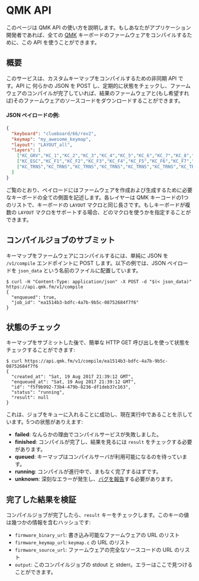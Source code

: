 # QMK API

<!---
  original document: 0.13.15:docs/api_docs.md
  git diff 0.13.15 HEAD -- docs/api_docs.md | cat
-->

このページは QMK API の使い方を説明します。もしあなたがアプリケーション開発者であれば、全ての [QMK](https://qmk.fm) キーボードのファームウェアをコンパイルするために、この API を使うことができます。

## 概要

このサービスは、カスタムキーマップをコンパイルするための非同期 API です。API に 何らかの JSON を POST し、定期的に状態をチェックし、ファームウェアのコンパイルが完了していれば、結果のファームウェアと(もし希望すれば)そのファームウェアのソースコードをダウンロードすることができます。

#### JSON ペイロードの例:

```json
{
  "keyboard": "clueboard/66/rev2",
  "keymap": "my_awesome_keymap",
  "layout": "LAYOUT_all",
  "layers": [
    ["KC_GRV","KC_1","KC_2","KC_3","KC_4","KC_5","KC_6","KC_7","KC_8","KC_9","KC_0","KC_MINS","KC_EQL","KC_GRV","KC_BSPC","KC_PGUP","KC_TAB","KC_Q","KC_W","KC_E","KC_R","KC_T","KC_Y","KC_U","KC_I","KC_O","KC_P","KC_LBRC","KC_RBRC","KC_BSLS","KC_PGDN","KC_CAPS","KC_A","KC_S","KC_D","KC_F","KC_G","KC_H","KC_J","KC_K","KC_L","KC_SCLN","KC_QUOT","KC_NUHS","KC_ENT","KC_LSFT","KC_NUBS","KC_Z","KC_X","KC_C","KC_V","KC_B","KC_N","KC_M","KC_COMM","KC_DOT","KC_SLSH","KC_RO","KC_RSFT","KC_UP","KC_LCTL","KC_LGUI","KC_LALT","KC_MHEN","KC_SPC","KC_SPC","KC_HENK","KC_RALT","KC_RCTL","MO(1)","KC_LEFT","KC_DOWN","KC_RIGHT"],
    ["KC_ESC","KC_F1","KC_F2","KC_F3","KC_F4","KC_F5","KC_F6","KC_F7","KC_F8","KC_F9","KC_F10","KC_F11","KC_F12","KC_TRNS","KC_DEL","BL_STEP","KC_TRNS","KC_TRNS","KC_TRNS","KC_TRNS","KC_TRNS","KC_TRNS","_______","KC_TRNS","KC_PSCR","KC_SCRL","KC_PAUS","KC_TRNS","KC_TRNS","KC_TRNS","KC_TRNS","KC_TRNS","KC_TRNS","MO(2)","KC_TRNS","KC_TRNS","KC_TRNS","KC_TRNS","KC_TRNS","KC_TRNS","KC_TRNS","KC_TRNS","KC_TRNS","KC_TRNS","KC_TRNS","KC_TRNS","KC_TRNS","KC_TRNS","KC_TRNS","KC_TRNS","KC_TRNS","KC_TRNS","KC_TRNS","KC_TRNS","KC_TRNS","KC_TRNS","KC_TRNS","KC_TRNS","KC_TRNS","KC_PGUP","KC_TRNS","KC_TRNS","KC_TRNS","KC_TRNS","KC_TRNS","KC_TRNS","KC_TRNS","KC_TRNS","KC_TRNS","MO(1)","KC_LEFT","KC_PGDN","KC_RGHT"],
    ["KC_TRNS","KC_TRNS","KC_TRNS","KC_TRNS","KC_TRNS","KC_TRNS","KC_TRNS","KC_TRNS","KC_TRNS","KC_TRNS","KC_TRNS","KC_TRNS","KC_TRNS","KC_TRNS","KC_TRNS","KC_TRNS","KC_TRNS","KC_TRNS","KC_TRNS","KC_TRNS","QK_BOOT","KC_TRNS","KC_TRNS","KC_TRNS","KC_TRNS","KC_TRNS","KC_TRNS","KC_TRNS","KC_TRNS","KC_TRNS","KC_TRNS","KC_TRNS","KC_TRNS","MO(2)","KC_TRNS","KC_TRNS","KC_TRNS","KC_TRNS","KC_TRNS","KC_TRNS","KC_TRNS","KC_TRNS","KC_TRNS","KC_TRNS","KC_TRNS","KC_TRNS","KC_TRNS","KC_TRNS","KC_TRNS","KC_TRNS","KC_TRNS","KC_TRNS","KC_TRNS","KC_TRNS","KC_TRNS","KC_TRNS","KC_TRNS","KC_TRNS","KC_TRNS","KC_TRNS","KC_TRNS","KC_TRNS","KC_TRNS","KC_TRNS","KC_TRNS","KC_TRNS","KC_TRNS","KC_TRNS","KC_TRNS","MO(1)","KC_TRNS","KC_TRNS","KC_TRNS"]
  ]
}
```

ご覧のとおり、ペイロードにはファームウェアを作成および生成するために必要なキーボードの全ての側面を記述します。各レイヤーは QMK キーコードの1つのリストで、キーボードの `LAYOUT` マクロと同じ長さです。もしキーボードが複数の `LAYOUT` マクロをサポートする場合、どのマクロを使うかを指定することができます。

## コンパイルジョブのサブミット

キーマップをファームウェアにコンパイルするには、単純に JSON を `/v1/compile` エンドポイントに POST します。以下の例では、JSON ペイロードを `json_data` という名前のファイルに配置しています。

```
$ curl -H "Content-Type: application/json" -X POST -d "$(< json_data)" https://api.qmk.fm/v1/compile
{
  "enqueued": true,
  "job_id": "ea1514b3-bdfc-4a7b-9b5c-08752684f7f6"
}
```

## 状態のチェック

キーマップをサブミットした後で、簡単な HTTP GET 呼び出しを使って状態をチェックすることができます:

```
$ curl https://api.qmk.fm/v1/compile/ea1514b3-bdfc-4a7b-9b5c-08752684f7f6
{
  "created_at": "Sat, 19 Aug 2017 21:39:12 GMT",
  "enqueued_at": "Sat, 19 Aug 2017 21:39:12 GMT",
  "id": "f5f9b992-73b4-479b-8236-df1deb37c163",
  "status": "running",
  "result": null
}
```

これは、ジョブをキューに入れることに成功し、現在実行中であることを示しています。5つの状態がありえます:

* **failed**: なんらかの理由でコンパイルサービスが失敗しました。
* **finished**: コンパイルが完了し、結果を見るには `result` をチェックする必要があります。
* **queued**: キーマップはコンパイルサーバが利用可能になるのを待っています。
* **running**: コンパイルが進行中で、まもなく完了するはずです。
* **unknown**: 深刻なエラーが発生し、[バグを報告](https://github.com/qmk/qmk_compiler/issues)する必要があります。

## 完了した結果を検証

コンパイルジョブが完了したら、`result` キーをチェックします。このキーの値は幾つかの情報を含むハッシュです:

* `firmware_binary_url`: 書き込み可能なファームウェアの URL のリスト
* `firmware_keymap_url`: `keymap.c` の URL のリスト
* `firmware_source_url`: ファームウェアの完全なソースコードの URL のリスト
* `output`: このコンパイルジョブの stdout と stderr。エラーはここで見つけることができます。
